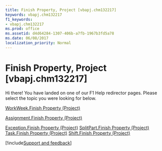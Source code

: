 ```yaml
---
title: Finish Property, Project [vbapj.chm132217]
keywords: vbapj.chm132217
f1_keywords:
- vbapj.chm132217
ms.prod: office
ms.assetid: d4d64284-1307-406b-a7fb-1967b3fd5a78
ms.date: 06/08/2017
localization_priority: Normal
---
```



# Finish Property, Project [vbapj.chm132217]

Hi there! You have landed on one of our F1 Help redirector pages. Please select the topic you were looking for below.

[WorkWeek.Finish Property (Project)](https://msdn.microsoft.com/library/d66fac85-0644-4f7d-445f-c4712aee6dbe%28Office.15%29.aspx)

[Assignment.Finish Property (Project)](https://msdn.microsoft.com/library/c67224ed-0bfc-2119-b68c-5d7bd290b357%28Office.15%29.aspx)

[Exception.Finish Property (Project)](https://msdn.microsoft.com/library/6cc70993-916e-f093-ab52-2cfdefe3d75a%28Office.15%29.aspx)
[SplitPart.Finish Property (Project)](https://msdn.microsoft.com/library/deabe924-95f8-5763-6f8a-e1c913784543%28Office.15%29.aspx)
[Task.Finish Property (Project)](https://msdn.microsoft.com/library/5b964456-8b64-5455-3651-393c70e75277%28Office.15%29.aspx)
[Shift.Finish Property (Project)](https://msdn.microsoft.com/library/f91768b9-fb9b-d557-31a4-5284fb037237%28Office.15%29.aspx)

[!include[Support and feedback](~/includes/feedback-boilerplate.md)]